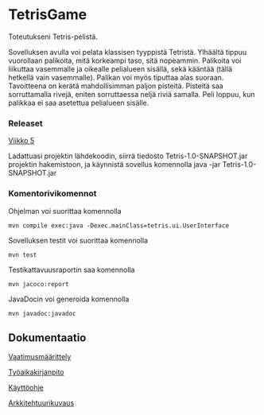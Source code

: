 # TetrisGame

Toteutukseni Tetris-pelistä. 

Sovelluksen avulla voi pelata klassisen tyyppistä Tetristä. Ylhäältä tippuu vuorollaan palikoita, mitä korkeampi taso, sitä nopeammin. Palikoita voi liikuttaa vasemmalle ja oikealle pelialueen sisällä, sekä kääntää (tällä hetkellä vain vasemmalle). Palikan voi myös tiputtaa alas suoraan. Tavoitteena on kerätä mahdollisimman paljon pisteitä. Pisteitä saa sorruttamalla rivejä, eniten sorruttaessa neljä riviä samalla. Peli loppuu, kun palikkaa ei saa asetettua pelialueen sisälle. 


### Releaset

[Viikko 5](https://github.com/Saukka/ot-harjoitustyo/releases/tag/viikko5)

Ladattuasi projektin lähdekoodin, siirrä tiedosto Tetris-1.0-SNAPSHOT.jar projektin hakemistoon, ja käynnistä sovellus komennolla java -jar Tetris-1.0-SNAPSHOT.jar

### Komentorivikomennot

Ohjelman voi suorittaa komennolla

```
mvn compile exec:java -Dexec.mainClass=tetris.ui.UserInterface
```

Sovelluksen testit voi suorittaa komennolla 

```
mvn test
```
Testikattavuusraportin saa komennolla

```
mvn jacoco:report
```
JavaDocin voi generoida komennolla 

```
mvn javadoc:javadoc
```

## Dokumentaatio

[Vaatimusmäärittely](https://github.com/Saukka/ot-harjoitustyo/blob/master/dokumentaatio/vaatimusmaarittely.md)

[Työaikakirjanpito](https://github.com/Saukka/ot-harjoitustyo/blob/master/dokumentaatio/työaikakirjanpito.md) 

[Käyttöohje](https://github.com/Saukka/ot-harjoitustyo/blob/master/dokumentaatio/Käyttöohje.md)

[Arkkitehtuurikuvaus](https://github.com/Saukka/ot-harjoitustyo/blob/master/dokumentaatio/arkkitehtuuri.md)

